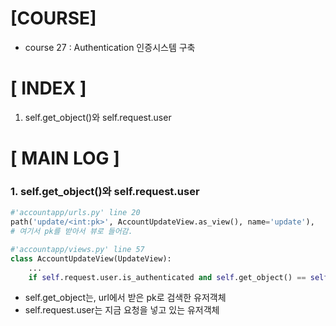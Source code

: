 # [COURSE]
- course 27 : Authentication 인증시스템 구축
# [ INDEX ]
1. self.get_object()와 self.request.user
# [ MAIN LOG ]
### 1. self.get_object()와 self.request.user
```python
#'accountapp/urls.py' line 20
path('update/<int:pk>', AccountUpdateView.as_view(), name='update'),
# 여기서 pk를 받아서 뷰로 들어감. 

#'accountapp/views.py' line 57
class AccountUpdateView(UpdateView):
    ...
    if self.request.user.is_authenticated and self.get_object() == self.request.user:  
```
+ self.get_object는, url에서 받은 pk로 검색한 유저객체
+ self.request.user는 지금 요청을 넣고 있는 유저객체
